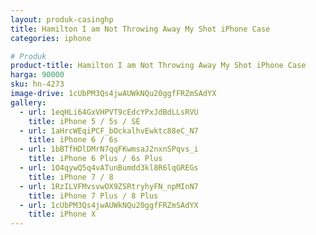 ```yaml
---
layout: produk-casinghp
title: Hamilton I am Not Throwing Away My Shot iPhone Case
categories: iphone

# Produk
product-title: Hamilton I am Not Throwing Away My Shot iPhone Case
harga: 90000
sku: hn-4273
image-drive: 1cUbPM3Qs4jwAUWkNQu20ggfFRZmSAdYX
gallery:
  - url: 1eqHLi64GxVHPVT9cEdcYPxJdBdLLsRVU
    title: iPhone 5 / 5s / SE
  - url: 1aHrcWEqiPCF_bOckalhvEwktc88eC_N7
    title: iPhone 6 / 6s
  - url: 1bBTfHDlDMrN7qqFKwmsaJ2nxnSPqvs_i
    title: iPhone 6 Plus / 6s Plus
  - url: 1O4qywQ5q4vATunBumdd3kl8R6lqGREGs
    title: iPhone 7 / 8
  - url: 1RzILVFMvsvwOX9ZSRtryhyFN_npMInN7
    title: iPhone 7 Plus / 8 Plus
  - url: 1cUbPM3Qs4jwAUWkNQu20ggfFRZmSAdYX
    title: iPhone X
---
```

